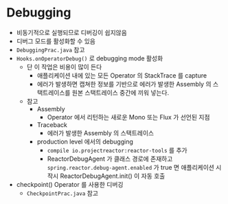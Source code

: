 # Debugging
- 비동기적으로 실행되므로 디버깅이 쉽지않음
- 디버그 모드를 활성화할 수 있음
- `DebuggingPrac.java` 참고
- `Hooks.onOperatorDebug()` 로 debugging mode 활성화
  - 단 이 작업은 비용이 많이 든다
    - 애플리케이션 내에 있는 모든 Operator 의 StackTrace 를 capture
    - 에러가 발생하면 캡쳐한 정보를 기반으로 에러가 발생한 Assembly 의 스택트레이스를 원본 스택트레이스 중간에 끼워 넣는다.
  - 참고
    - Assembly
      - Operator 에서 리턴하는 새로운 Mono 또는 Flux 가 선언된 지점
    - Traceback
      - 에러가 발생한 Assembly 의 스택트레이스
    - production level 에서의 debugging
      - `compile io.projectreactor:reactor-tools` 를 추가
      - ReactorDebugAgent 가 클래스 경로에 존재하고 `spring.reactor.debug-agent.enabled` 가 true 면 애플리케이션 시작시 ReactorDebugAgent.init() 이 자동 호출
- checkpoint() Operator 를 사용한 디버깅
  - `CheckpointPrac.java` 참고